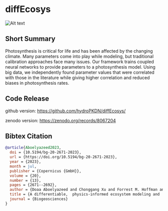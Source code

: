 # diffEcosys
![Alt text](https://github.com/mhpi/mhpi.github.io/blob/main/docs/assets/Aboelyazeed_2023.png)
## Short Summary
Photosynthesis is critical for life and has been affected by the changing climate. Many parameters come into play while modeling, but traditional calibration approaches face many issues. Our framework trains coupled neural networks to provide parameters to a photosynthesis model. Using big data, we independently found parameter values that were correlated with those in the literature while giving higher correlation and reduced biases in photosynthesis rates.

## Code Release
github version: https://github.com/hydroPKDN/diffEcosys/ 

zenodo version: https://zenodo.org/records/8067204

## Bibtex Citation
```bibtex
@article{Aboelyazeed2023,
  doi = {10.5194/bg-20-2671-2023},
  url = {https://doi.org/10.5194/bg-20-2671-2023},
  year = {2023},
  month = jul,
  publisher = {Copernicus {GmbH}},
  volume = {20},
  number = {13},
  pages = {2671--2692},
  author = {Doaa Aboelyazeed and Chonggang Xu and Forrest M. Hoffman and Jiangtao Liu and Alex W. Jones and Chris Rackauckas and Kathryn Lawson and Chaopeng Shen},
  title = {A differentiable,  physics-informed ecosystem modeling and  learning framework for large-scale inverse problems:  demonstration with photosynthesis simulations},
  journal = {Biogeosciences}
}
```
